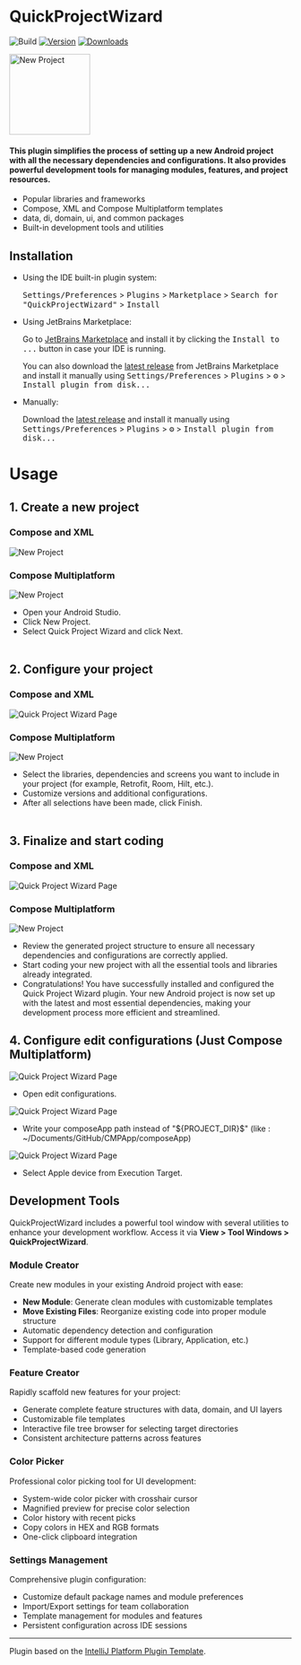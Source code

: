 # QuickProjectWizard

![Build](https://github.com/cnrture/QuickProjectWizard/workflows/Build/badge.svg)
[![Version](https://img.shields.io/jetbrains/plugin/v/25221.svg)](https://plugins.jetbrains.com/plugin/25221)
[![Downloads](https://img.shields.io/jetbrains/plugin/d/25221.svg)](https://plugins.jetbrains.com/plugin/25221)

<img src="src/main/resources/META-INF/pluginIcon.svg" alt="New Project" width="144">

<!-- Plugin description -->

#### This plugin simplifies the process of setting up a new Android project with all the necessary dependencies and configurations. It also provides powerful development tools for managing modules, features, and project resources.
- Popular libraries and frameworks
- Compose, XML and Compose Multiplatform templates
- data, di, domain, ui, and common packages
- Built-in development tools and utilities
<!-- Plugin description end -->

## Installation

- Using the IDE built-in plugin system:
  
  <kbd>Settings/Preferences</kbd> > <kbd>Plugins</kbd> > <kbd>Marketplace</kbd> > <kbd>Search for "QuickProjectWizard"</kbd> >
  <kbd>Install</kbd>
  
- Using JetBrains Marketplace:

  Go to [JetBrains Marketplace](https://plugins.jetbrains.com/plugin/25221-quickprojectwizard) and install it by clicking the <kbd>Install to ...</kbd> button in case your IDE is running.

  You can also download the [latest release](https://plugins.jetbrains.com/plugin/25221-quickprojectwizard/versions) from JetBrains Marketplace and install it manually using
  <kbd>Settings/Preferences</kbd> > <kbd>Plugins</kbd> > <kbd>⚙️</kbd> > <kbd>Install plugin from disk...</kbd>

- Manually:

  Download the [latest release](https://github.com/cnrture/QuickProjectWizard/releases/latest) and install it manually using
  <kbd>Settings/Preferences</kbd> > <kbd>Plugins</kbd> > <kbd>⚙️</kbd> > <kbd>Install plugin from disk...</kbd>

# Usage

## 1. Create a new project

### Compose and XML
<img src="images/new_project.png" alt="New Project">

### Compose Multiplatform
<img src="images/new_project_cmp.png" alt="New Project">

- Open your Android Studio.
- Click New Project.
- Select Quick Project Wizard and click Next.
</br></br>

## 2. Configure your project

### Compose and XML
<img src="images/details.png" alt="Quick Project Wizard Page">

### Compose Multiplatform
<img src="images/details_cmp.png" alt="New Project">

- Select the libraries, dependencies and screens you want to include in your project (for example, Retrofit, Room, Hilt, etc.).
- Customize versions and additional configurations.
- After all selections have been made, click Finish.
</br></br>

## 3. Finalize and start coding

### Compose and XML
<img src="images/final.png" alt="Quick Project Wizard Page">

### Compose Multiplatform
<img src="images/final_cmp.png" alt="New Project">

- Review the generated project structure to ensure all necessary dependencies and configurations are correctly applied.
- Start coding your new project with all the essential tools and libraries already integrated.
- Congratulations! You have successfully installed and configured the Quick Project Wizard plugin. Your new Android project is now set up with the latest and most essential dependencies, making your development process more efficient and streamlined.

## 4. Configure edit configurations (Just Compose Multiplatform)

<img src="images/edit_configurations.png" alt="Quick Project Wizard Page">

- Open edit configurations.

<img src="images/desktopApp_configuration.png" alt="Quick Project Wizard Page">

- Write your composeApp path instead of "\${PROJECT_DIR}\$" (like : ~/Documents/GitHub/CMPApp/composeApp)

<img src="images/iosApp_configuration.png" alt="Quick Project Wizard Page">

- Select Apple device from Execution Target.

## Development Tools

QuickProjectWizard includes a powerful tool window with several utilities to enhance your development workflow. Access
it via **View > Tool Windows > QuickProjectWizard**.

### Module Creator

Create new modules in your existing Android project with ease:

- **New Module**: Generate clean modules with customizable templates
- **Move Existing Files**: Reorganize existing code into proper module structure
- Automatic dependency detection and configuration
- Support for different module types (Library, Application, etc.)
- Template-based code generation

### Feature Creator

Rapidly scaffold new features for your project:

- Generate complete feature structures with data, domain, and UI layers
- Customizable file templates
- Interactive file tree browser for selecting target directories
- Consistent architecture patterns across features

### Color Picker

Professional color picking tool for UI development:

- System-wide color picker with crosshair cursor
- Magnified preview for precise color selection
- Color history with recent picks
- Copy colors in HEX and RGB formats
- One-click clipboard integration

### Settings Management

Comprehensive plugin configuration:

- Customize default package names and module preferences
- Import/Export settings for team collaboration
- Template management for modules and features
- Persistent configuration across IDE sessions

---
Plugin based on the [IntelliJ Platform Plugin Template][template].

[template]: https://github.com/JetBrains/intellij-platform-plugin-template
[docs:plugin-description]: https://plugins.jetbrains.com/docs/intellij/plugin-user-experience.html#plugin-description-and-presentation

